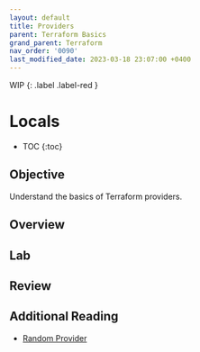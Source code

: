 ```yaml
---
layout: default
title: Providers
parent: Terraform Basics
grand_parent: Terraform
nav_order: '0090'
last_modified_date: 2023-03-18 23:07:00 +0400
---
```


WIP
{: .label .label-red }

# Locals

* TOC
{:toc}

## Objective

Understand the basics of Terraform providers.

## Overview

## Lab

## Review

## Additional Reading

* [Random Provider](https://registry.terraform.io/providers/hashicorp/random/latest/docs)
